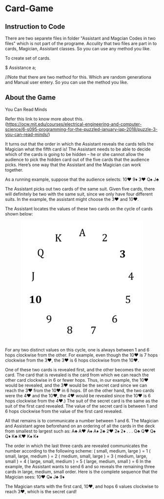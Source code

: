 # Card-Game

## Instruction to Code
There are two separete files in folder "Assistant and Magcian Codes in two files" which is not part of the programe.
Acculity that two files are part in to cards, Magician, Assistant classes.
So you can use any method you like.

To create set of cards.

$ Assistance a;

//Note that there are two method for this. Which are random generationa and Manual user entery. So you can use the method you like.
 
## About the Game


You Can Read Minds

Refer this link to know more about this.
(https://ocw.mit.edu/courses/electrical-engineering-and-computer-science/6-s095-programming-for-the-puzzled-january-iap-2018/puzzle-3-you-can-read-minds/)

It turns out that the order in which the Assistant reveals the cards tells the Magician what the fifth card is! The Assistant needs to be able to decide which of the cards is going to be hidden – he or she cannot allow the audience to pick the hidden card out of the five cards that the audience picks. Here’s one way that the Assistant and the Magician can work together.

As a running example, suppose that the audience selects: 10♥ 9♦ 3♥ Q♠ J♣ 

The Assistant picks out two cards of the same suit. Given five cards, there will definitely be two with the same suit, since we only have four different suits. In the example, the assistant might choose the 3♥ and 10♥. 

The Assistant locates the values of these two cards on the cycle of cards shown below:

<div style="text-align:center"><img src="https://github.com/timnirmal/Card-Game/blob/a7497480263496e012cad382ddc64cfff1b685a8/Read%20Minds.png?raw=true" alt="Read Mind" width="400"/></div>

For any two distinct values on this cycle, one is always between 1 and 6 hops clockwise from the other. For example, even though the 10♥ is 7 hops clockwise from the 3♥, the 3♥ is 6 hops clockwise from the 10♥.

One of these two cards is revealed first, and the other becomes the secret card. The card that is revealed is the card from which we can reach the other card clockwise in 6 or fewer hops. Thus, in our example, the 10♥ would be revealed, and the 3♥ would be the secret card since we can reach the 3♥ from the 10♥ in 6 hops. (If on the other hand, the two cards were the 4♥ and the 10♥, the 4♥ would be revealed since the 10♥ is 6 hops clockwise from the 4♥.)
The suit of the secret card is the same as the suit of the first card revealed.
The value of the secret card is between 1 and 6 hops clockwise from the value of the first card revealed.

All that remains is to communicate a number between 1 and 6. The Magician and Assistant agree beforehand on an ordering of all the cards in the deck from smallest to largest such as:
A♣ A♥ A♠ A♦ 2♣ 2♥ 2♠ 2♦ . . . Q♣ Q♥ Q♠ Q♦ K♣ K♥ K♠ K♦

The order in which the last three cards are revealed communicates the number according to the following scheme:
( small, medium, large ) = 1
( small, large, medium ) = 2
( medium, small, large ) = 3
( medium, large, small ) = 4
( large, small, medium ) = 5
( large, medium, small ) = 6
In the example, the Assistant wants to send 6 and so reveals the remaining three cards in large, medium, small order. Here is the complete sequence that the Magician sees: 10♥ Q♠ J♣ 9♦

The Magician starts with the first card, 10♥, and hops 6 values clockwise to reach 3♥, which is the secret card!
